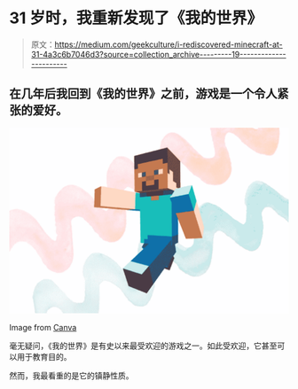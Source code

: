 # 31 岁时，我重新发现了《我的世界》

> 原文：<https://medium.com/geekculture/i-rediscovered-minecraft-at-31-4a3c6b7046d3?source=collection_archive---------19----------------------->

## 在几年后我回到《我的世界》之前，游戏是一个令人紧张的爱好。

![](img/34486d7ac3932cd1b0684b3f848063e2.png)

Image from [Canva](http://canva.com)

毫无疑问，《我的世界》是有史以来最受欢迎的游戏之一。如此受欢迎，它甚至可以用于教育目的。

然而，我最看重的是它的镇静性质。